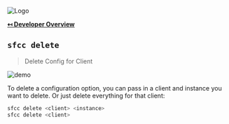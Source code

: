 ![Logo](https://sfccdevops.s3.amazonaws.com/logo-128.png "Logo")

**[↤ Developer Overview](../README.md#developer-overview)**

`sfcc delete`
---

> Delete Config for Client

![demo](https://sfcc-cli.s3.amazonaws.com/delete.gif?v=1.1.0)

To delete a configuration option, you can pass in a client and instance you want to delete.  Or just delete everything for that client:

```bash
sfcc delete <client> <instance>
sfcc delete <client>
```
